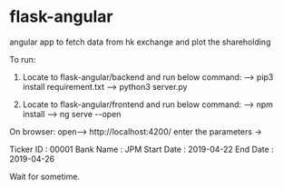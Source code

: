 # flask-angular
angular app to fetch data from hk exchange and plot the shareholding

To run:
1. Locate to flask-angular/backend and run below command:
   --> pip3 install requirement.txt
   --> python3 server.py

2. Locate to flask-angular/frontend and run below command:
  --> npm install
  --> ng serve --open

On browser: open--> http://localhost:4200/
enter the parameters ->

Ticker ID : 00001
Bank Name : JPM
Start Date : 2019-04-22
End Date : 2019-04-26

Wait for sometime.


